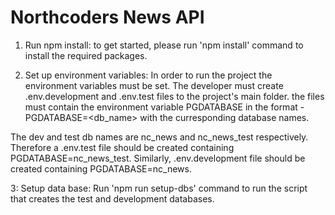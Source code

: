 # Northcoders News API

1. Run npm install: to get started, please run 'npm install' command to install the required packages.

2. Set up environment variables:
In order to run the project the environment variables must be set.
The developer must create .env.development and .env.test files to the project's main folder. the files must contain the environment variable PGDATABASE in the format - PGDATABASE=<db_name> with the curresponding database names. 

The dev and test db names are nc_news and nc_news_test respectively. Therefore a .env.test file should be created containing PGDATABASE=nc_news_test. Similarly, .env.development file should be created containing PGDATABASE=nc_news.

3: Setup data base: Run 'npm run setup-dbs' command to run the script that creates the test and development databases.

